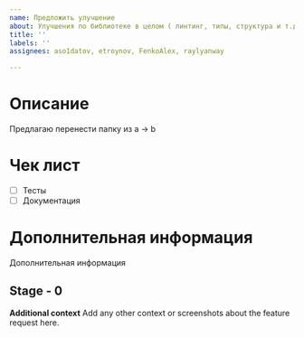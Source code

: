 ```yaml
---
name: Предложить улучшение
about: Улучшения по библиотеке в целом ( линтинг, типы, структура и т.д )
title: ''
labels: ''
assignees: aso1datov, etroynov, FenkoAlex, raylyanway

---
```


# Описание
Предлагаю перенести папку из a -> b

# Чек лист
- [ ] Тесты
- [ ] Документация

# Дополнительная информация
Дополнительная информация

## Stage - 0

**Additional context**
Add any other context or screenshots about the feature request here.
